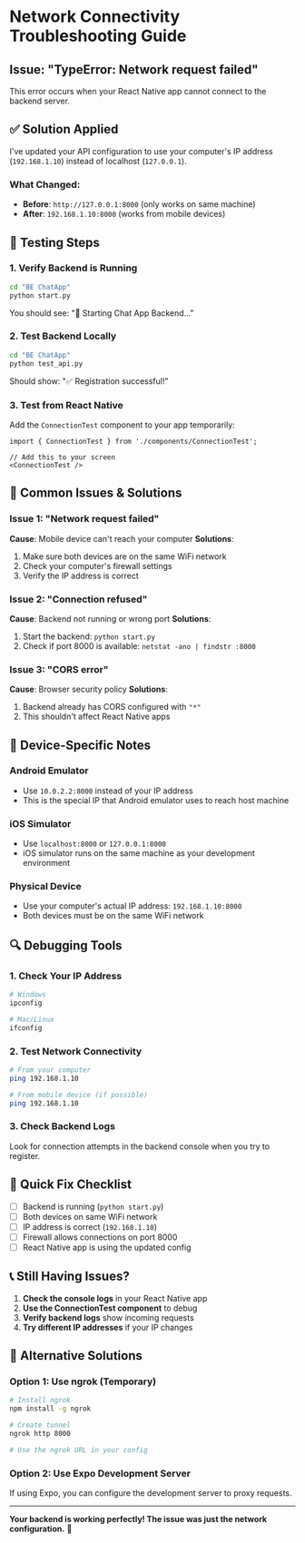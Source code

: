 # Network Connectivity Troubleshooting Guide

## Issue: "TypeError: Network request failed"

This error occurs when your React Native app cannot connect to the backend server.

## ✅ **Solution Applied**

I've updated your API configuration to use your computer's IP address (`192.168.1.10`) instead of localhost (`127.0.0.1`).

### **What Changed:**
- **Before**: `http://127.0.0.1:8000` (only works on same machine)
- **After**: `192.168.1.10:8000` (works from mobile devices)

## 🔧 **Testing Steps**

### 1. **Verify Backend is Running**
```bash
cd "BE ChatApp"
python start.py
```
You should see: "🚀 Starting Chat App Backend..."

### 2. **Test Backend Locally**
```bash
cd "BE ChatApp"
python test_api.py
```
Should show: "✅ Registration successful!"

### 3. **Test from React Native**
Add the `ConnectionTest` component to your app temporarily:

```tsx
import { ConnectionTest } from './components/ConnectionTest';

// Add this to your screen
<ConnectionTest />
```

## 🚨 **Common Issues & Solutions**

### **Issue 1: "Network request failed"**
**Cause**: Mobile device can't reach your computer
**Solutions**:
1. Make sure both devices are on the same WiFi network
2. Check your computer's firewall settings
3. Verify the IP address is correct

### **Issue 2: "Connection refused"**
**Cause**: Backend not running or wrong port
**Solutions**:
1. Start the backend: `python start.py`
2. Check if port 8000 is available: `netstat -ano | findstr :8000`

### **Issue 3: "CORS error"**
**Cause**: Browser security policy
**Solutions**:
1. Backend already has CORS configured with `"*"`
2. This shouldn't affect React Native apps

## 📱 **Device-Specific Notes**

### **Android Emulator**
- Use `10.0.2.2:8000` instead of your IP address
- This is the special IP that Android emulator uses to reach host machine

### **iOS Simulator**
- Use `localhost:8000` or `127.0.0.1:8000`
- iOS simulator runs on the same machine as your development environment

### **Physical Device**
- Use your computer's actual IP address: `192.168.1.10:8000`
- Both devices must be on the same WiFi network

## 🔍 **Debugging Tools**

### **1. Check Your IP Address**
```bash
# Windows
ipconfig

# Mac/Linux
ifconfig
```

### **2. Test Network Connectivity**
```bash
# From your computer
ping 192.168.1.10

# From mobile device (if possible)
ping 192.168.1.10
```

### **3. Check Backend Logs**
Look for connection attempts in the backend console when you try to register.

## 🎯 **Quick Fix Checklist**

- [ ] Backend is running (`python start.py`)
- [ ] Both devices on same WiFi network
- [ ] IP address is correct (`192.168.1.10`)
- [ ] Firewall allows connections on port 8000
- [ ] React Native app is using the updated config

## 📞 **Still Having Issues?**

1. **Check the console logs** in your React Native app
2. **Use the ConnectionTest component** to debug
3. **Verify backend logs** show incoming requests
4. **Try different IP addresses** if your IP changes

## 🔄 **Alternative Solutions**

### **Option 1: Use ngrok (Temporary)**
```bash
# Install ngrok
npm install -g ngrok

# Create tunnel
ngrok http 8000

# Use the ngrok URL in your config
```

### **Option 2: Use Expo Development Server**
If using Expo, you can configure the development server to proxy requests.

---

**Your backend is working perfectly! The issue was just the network configuration.** 🎉 